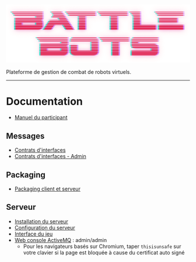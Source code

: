 ![logo](https://github.com/TalLC/battlebot/raw/main/img/logo.png)

Plateforme de gestion de combat de robots virtuels.

---

# Documentation
- [Manuel du participant](docs/Manuel%20du%20participant.md)

## Messages
- [Contrats d'interfaces](docs/tech/Contrats%20d'interfaces.md)
- [Contrats d'interfaces - Admin](docs/tech/Contrats%20d'interfaces%20-%20Admin.md)

## Packaging
- [Packaging client et serveur](docs/packaging/Packaging%20client%20et%20serveur.md)

## Serveur
- [Installation du serveur](docs/serveur/Installation%20du%20serveur.md)
- [Configuration du serveur](docs/serveur/Configuration%20du%20serveur.md)
- [Interface du jeu](http://127.0.0.1:8000)
- [Web console ActiveMQ](https://127.0.0.1:8162/) : admin/admin
  - Pour les navigateurs basés sur Chromium, taper `thisisunsafe` sur votre clavier si la page est bloquée à cause du certificat auto signé
